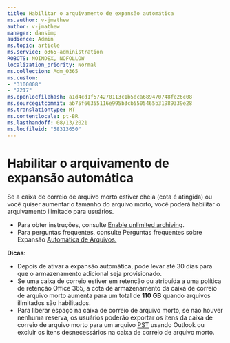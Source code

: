 ```yaml
---
title: Habilitar o arquivamento de expansão automática
ms.author: v-jmathew
author: v-jmathew
manager: dansimp
audience: Admin
ms.topic: article
ms.service: o365-administration
ROBOTS: NOINDEX, NOFOLLOW
localization_priority: Normal
ms.collection: Adm_O365
ms.custom:
- "3100008"
- "7217"
ms.openlocfilehash: a1d4cd1f574270113c1b5dca689470748fe26c08
ms.sourcegitcommit: ab75f66355116e995b3cb5505465b31989339e28
ms.translationtype: MT
ms.contentlocale: pt-BR
ms.lasthandoff: 08/13/2021
ms.locfileid: "58313650"
---
```

# <a name="enable-auto-expanding-archiving"></a>Habilitar o arquivamento de expansão automática

Se a caixa de correio de arquivo morto estiver cheia (cota é atingida) ou você quiser aumentar o tamanho do arquivo morto, você poderá habilitar o arquivamento ilimitado para usuários.

- Para obter instruções, consulte [Enable unlimited archiving](https://docs.microsoft.com/office365/securitycompliance/enable-unlimited-archiving).
- Para perguntas frequentes, consulte Perguntas frequentes sobre Expansão [Automática de Arquivos.](https://blogs.technet.microsoft.com/exchange/2018/04/09/office-365-auto-expanding-archives-faq/)

**Dicas**:

- Depois de ativar a expansão automática, pode levar até 30 dias para que o armazenamento adicional seja provisionado.
- Se uma caixa de correio estiver em retenção ou atribuída a uma política de retenção Office 365, a cota de armazenamento da caixa de correio de arquivo morto aumenta para um total de **110 GB** quando arquivos ilimitados são habilitados.
- Para liberar espaço na caixa de correio de arquivo morto, se não houver nenhuma reserva, os usuários poderão exportar os itens da caixa de correio de arquivo morto para um arquivo [PST](https://support.office.com/article/Export-or-backup-email-contacts-and-calendar-to-an-Outlook-pst-file-14252b52-3075-4e9b-be4e-ff9ef1068f91) usando Outlook ou excluir os itens desnecessários na caixa de correio de arquivo morto.
